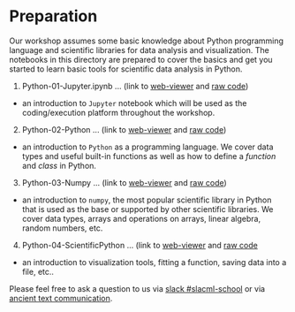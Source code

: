 # Preparation 

Our workshop assumes some basic knowledge about Python programming language and scientific libraries for data analysis and visualization. The notebooks in this directory are prepared to cover the basics and get you started to learn basic tools for scientific data analysis in Python.

1. Python-01-Jupyter.ipynb ... (link to [web-viewer](https://nbviewer.jupyter.org/github/slaclab/slacml-school/blob/master/00-Prerequisites/02-Preparation/Python-01-Jupyter.ipynb) and [raw code](/00-Prerequisites/02-Preparation/Python-01-Jupyter.ipynb))
  - an introduction to `Jupyter` notebook which will be used as the coding/execution platform throughout the workshop.
2. Python-02-Python ... (link to [web-viewer](https://nbviewer.jupyter.org/github/slaclab/slacml-school/blob/master/00-Prerequisites/02-Preparation/Python-02-Python.ipynb) and [raw code](/00-Prerequisites/02-Preparation/Python-02-Python.ipynb))
  - an introduction to `Python` as a programming language. We cover data types and useful built-in functions as well as how to define a _function_ and _class_ in Python.
3. Python-03-Numpy ... (link to [web-viewer](https://nbviewer.jupyter.org/github/slaclab/slacml-school/blob/master/00-Prerequisites/02-Preparation/Python-03-Numpy.ipynb) and [raw code](/00-Prerequisites/02-Preparation/Python-03-Numpy.ipynb))
  - an introduction to `numpy`, the most popular scientific library in Python that is used as the base or supported by other scientific libraries. We cover data types, arrays and operations on arrays, linear algebra, random numbers, etc.
4. Python-04-ScientificPython ... (link to [web-viewer](https://nbviewer.jupyter.org/github/slaclab/slacml-school/blob/master/00-Prerequisites/02-Preparation/Python-04-ScientificPython.ipynb) and [raw code](/00-Prerequisites/02-Preparation/Python-04-Jupyter.ipynb)
  - an introduction to visualization tools, fitting a function, saving data into a file, etc..

Please feel free to ask a question to us via [slack #slacml-school](https://slac.slack.com/archives/C01B0B03HC3) or via [ancient text communication](mailto:kterao@slac.stanford.edu).
